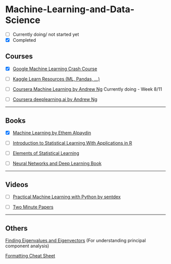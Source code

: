 # Machine-Learning-and-Data-Science

- [ ] Currently doing/ not started yet
- [x] Completed

## Courses

- [x] [Google Machine Learning Crash Course](https://developers.google.com/machine-learning/crash-course/)

- [ ] [Kaggle Learn Resources (ML, Pandas, ...)](https://kaggle.com/learn)

- [ ] [Coursera Machine Learning by Andrew Ng](https://www.coursera.org/learn/machine-learning)
Currently doing - Week 8/11

- [ ] [Coursera deeplearning.ai by Andrew Ng](https://www.coursera.org/specializations/deep-learning)

---
## Books

- [x] [Machine Learning by Ethem Alpaydin](https://mitpress.mit.edu/books/machine-learning)

- [ ] [Introduction to Statistical Learning With Applications in R](http://www-bcf.usc.edu/~gareth/ISL/ISLR%20First%20Printing.pdf)

- [ ] [Elements of Statistical Learning](https://web.stanford.edu/~hastie/Papers/ESLII.pdf)

- [ ] [Neural Networks and Deep Learning Book](http://neuralnetworksanddeeplearning.com/index.html)

---
## Videos

- [ ] [Practical Machine Learning with Python by sentdex](https://www.youtube.com/playlist?list=PLQVvvaa0QuDfKTOs3Keq_kaG2P55YRn5v)

- [ ] [Two Minute Papers](https://www.youtube.com/playlist?list=PLujxSBD-JXgnqDD1n-V30pKtp6Q886x7e)

---
## Others

[Finding Eigenvalues and Eigenvectors](https://www.scss.tcd.ie/~dahyotr/CS1BA1/SolutionEigen.pdf) (For understanding principal component analysis)

[Formatting Cheat Sheet](https://github.com/adam-p/markdown-here/wiki/Markdown-Cheatsheet)

